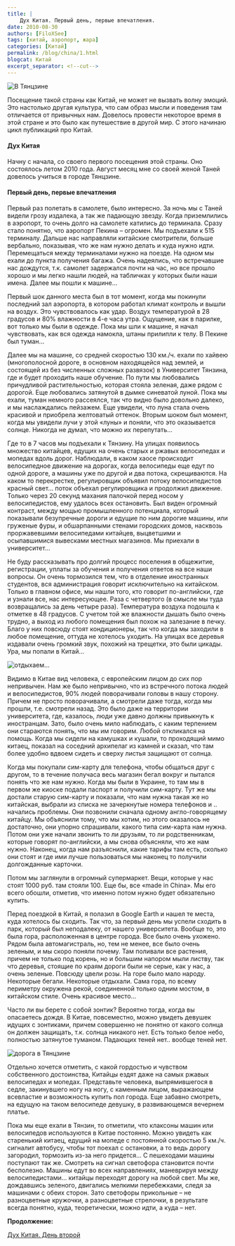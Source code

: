 ```yaml
---
title: |
    Дух Китая. Первый день, первые впечатления.
date: 2010-08-30
authors: [FiloXSee]
tags: [китай, аэропорт, жара]
categories: [Китай]
permalink: /blog/china/1.html
blogcat: Китай
excerpt_separator: <!--cut-->
---
```



![В Тянцзине](http://itw66.ru/uploads/images/00/00/02/2010/08/30/70a894.jpg)

Посещение такой страны как Китай, не может не вызвать волну эмоций. Это настолько другая культура, что сам образ мысли и поведения там отличается от привычных нам. Довелось провести некоторое время в этой стране и это было как путешествие в другой мир. С этого начинаю цикл публикаций про Китай. 


<!--cut-->

#### Дух Китая

Начну с начала, со своего первого посещения этой страны. Оно состоялось летом 2010 года. Август месяц мне со своей женой Таней довелось учиться в городе Тянцзине.

#### Первый день, первые впечатления



Первый раз полетать в самолете, было интересно. За ночь мы с Таней видели грозу издалека, а так же падающую звезду. Когда приземлились в аэропорт, то очень долго на самолете катились до терминала. Сразу стало понятно, что аэропорт Пекина – огромен. Мы подъехали к 515 терминалу. Дальше нас направляли китайские смотрители, больше вербально, показывая, что же нам нужно делать и куда нужно идти. Перемещаться между терминалами нужно на поезде. На одном мы ехали до пункта получения багажа. Очень надеялись, что встречавшие нас дождутся, т.к. самолет задержался почти на час, но все прошло хорошо и мы легко нашли людей, на табличках у которых были наши имена. Далее мы пошли к машине…

Первый шок данного места был в тот момент, когда мы покинули последний зал аэропорта, в котором работал климат контроль и вышли на воздух. Это чувствовалось как удар. Воздух температурой в 28 градусов и 80% влажности в 4-е часа утра. Ощущение, как в парилке, вот только мы были в одежде. Пока мы шли к машине, я начал чувствовать, как вся одежда намокла, штаны прилипли к телу. В Пекине был туман…

Далее мы на машине, со средней скоростью 130 км./ч. ехали по хайвею (многополосной дороге, в основном находящейся над землей, и состоящей из без численных сложных развязок) в Университет Тянзина, где и будет проходить наше обучение. По пути мы любовались причудливой растительностью, которая стояла зеленая, даже рядом с дорогой. Еще любовались затянутой в дымке синеватой луной. Пока мы ехали, туман немного рассеялся, так что видно было довольно далеко, и мы наслаждались пейзажем. Еще увидели, что луна стала очень красивой и приобрела желтоватый оттенок. Вторым шоком был момент, когда мы увидели лучи у этой «луны» и поняли, что это оказывается солнце. Никогда не думал, что можно их перепутать…

Где то в 7 часов мы подъехали к Тянзину. На улицах появилось множество китайцев, едущих на очень старых и ржавых велосипедах и мопедах вдоль дорог. Наблюдали, в каком хаосе происходит велосипедное движение на дорогах, когда велосипеды еще едут по одной дороге, а машины уже по другой и два потока, скрещиваются. На каком то перекрестке, регулировщик объявил потоку велосипедистов красный свет… поток объехал регулировщика и продолжил движение. Только через 20 секунд махания палочкой перед носом у велосипедистов, ему удалось всех остановить. Был виден огромный контраст, между мощью промышленного потенциала, который показывали безупречные дороги и едущие по ним дорогие машины, или груженые фуры, и обшарпанными стенами городских домов, насквозь проржавевшими велосипедами китайцев, выцветшими и осыпавшимися вывесками местных магазинов. Мы приехали в университет…

Не буду рассказывать про долгий процесс поселения в общежитие, регистрации, уплаты за обучения и получения ответов на все наши вопросы. Он очень тормозился тем, что в отделение иностранных студентов, вся администрация говорит исключительно на китайском. Только в главном офисе, мы нашли того, кто говорит по-английски, где и узнали все, нас интересующее. Раза с четвертого (в смысле мы туда возвращались за день четыре раза). Температура воздуха подошла к отметке в 48 градусов. С учетом той же влажности дышать было очень трудно, а выход из любого помещения был похож на залезание в печку. Благо у них повсюду стоят кондиционеры, так что когда мы заходили в любое помещение, оттуда не хотелось уходить. На улицах все деревья издавали очень громкий звук, похожий на трещетки, это были цикады. Ура, мы попали в Китай…
    

![отдыхаем...](http://itw66.ru/uploads/images/00/00/02/2010/08/30/1c9fa0.jpg)

Видимо в Китае вид человека, с европейским лицом до сих пор непривычен. Нам же было непривычно, что из встречного потока людей и велосипедистов, 90% людей поворачивали головы в нашу сторону. Причем не просто поворачивали, а смотрели даже тогда, когда мы прошли, т.е. смотрели назад. Это было даже на территории университета, где, казалось, люди уже давно должны привыкнуть к иностранцам. Зато, было очень мило наблюдать, с каким терпением они стараются понять, что мы им говорим. Любой откликался на помощь. Когда мы сидели на камушках и кушали, то проходящий мимо китаец, показал на соседний архипелаг из камней и сказал, что там более удобно вдвоем сидеть и сверху листья защищают от солнца. 

Когда мы покупали сим-карту для телефона, чтобы общаться друг с другом, то в течение получаса весь магазин бегал вокруг и пытался понять что же нам нужно. Когда мы были в Украине, то там мы в первом же киоске подали паспорт и получили сим-карту. Тут же мы достали старую сим-карту и показали,  что нам нужна такая же но китайская, выбрали из списка не зачеркнутые номера телефонов и .. начались проблемы. Они позвонили сначала одному англо-говорящему китайцу. Мы объяснили тому, что мы хотим, но этого оказалось не достаточно, они упорно спрашивали, какого типа сим-карта нам нужна. Потом они уже начали звонить то ли друзьям, то ли родственникам, которые говорят по-английски, а мы снова объясняли, что же нам нужно. Наконец, когда нам разъяснили, какие тарифы там есть, сколько они стоят и где ими лучше пользоваться мы наконец то получили долгожданные карточки.

Потом мы заглянули в огромный супермаркет. Вещи, которые у нас стоят 1000 руб. там стояли 100. Еще бы, все «made in China». Мы его всего обошли, отметив, что именно потом нужно будет обязательно купить.

Перед поездкой в Китай, я полазил в Google Earth и нашел те места, куда хотелось бы сходить. Так что, за первый день мы успели сходить в парк, который был неподалеку, от нашего университета. Вообще то, это была гора, расположенная в центре города. Все было очень ухожено. Рядом была автомагистраль, но, тем не менее, все было очень зеленым, и мы скоро поняли почему. Там поливали все растения, причем не только под корень, но и большим напором мыли листву, так что деревья, стоящие по краям дороги были не серые, как у нас, а очень зеленые. Повсюду цвели розы. На горе было мало народу. Некоторые бегали. Некоторые отдыхали. Сама гора, по всему периметру окружена рекой, соединенной только одним мостом, в китайском стиле. Очень красивое место…

Часто ли вы берете с собой зонтик? Вероятно тогда, когда вы опасаетесь дождя. В Китае, повсеместно, можно увидеть девушек идущих с зонтиками,  причем совершенно не понятно от какого солнца он должен защищать, т.к. солнца никакого нет. Есть только белое небо, полностью затянутое туманом. Падающих теней нет..  вообще теней нет. 


![дорога в Тянцзине](http://itw66.ru/uploads/images/00/00/02/2010/08/30/6c7594.jpg)

Отдельно хочется отметить, с какой гордостью и чувством собственного достоинства, Китайцы ездят даже на самых ржавых велосипедах и мопедах. Представьте человека, выпрямившегося в седле, закинувшего ногу на ногу, с каменным лицом, выражающем всевластие и возможность купить пол города. Еще забавно смотреть, на едущую на таком велосипеде девушку, в развивающемся вечернем платье.

Пока мы еще ехали в Тянзин, то отметили, что клаксоны машин или велосипедов используются в Китае постоянно. Можно увидеть как старенький китаец, едущий на мопеде с постоянной скоростью 5 км./ч. сигналит автобусу, чтобы тот поехал с остановки, а то ведь дорогу загородил, тормозить из-за него придется… С пешеходами машины поступают так же. Смотреть на сигнал светофора становится почти бесполезно.  Машины едут во всех направлениях, маневрируя между велосипедистами… китайцы переходят дорогу на любой свет. Мы же, дождавшись зеленого, двигались мелкими перебежками, следя за машинами с обеих сторон. Зато светофоры прикольные – не разноцветные кружочки, а разноцветные стрелочки, в результате всегда понятно, куда, теоретически, можно идти, а куда – нет.

**Продолжение:**

[Дух Китая. День второй](http://itw66.ru/blog/china/2.html)
